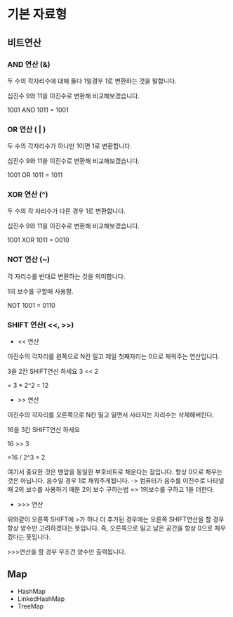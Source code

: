 # 기본 자료형

## 비트연산

### AND 연산 (&)

두 수의 각자리수에 대해 둘다 1일경우 1로 변환하는 것을 말합니다.

십진수 9와 11을 이진수로 변환해 비교해보겠습니다.

1001
AND 1011
= 1001

### OR 연산 ( | )

두 수의 각자리수가 하나만 1이면 1로 변환합니다.

십진수 9와 11을 이진수로 변환해 비교해보겠습니다.

1001
OR 1011
= 1011

### XOR 연산 (^)

두 수의 각 자리수가 다른 경우 1로 변환합니다.

십진수 9와 11을 이진수로 변환해 비교해보겠습니다.

1001
XOR 1011
= 0010

### NOT 연산 (~)

각 자리수를 반대로 변환하는 것을 의미합니다.

1의 보수를 구할때 사용함.

NOT 1001 = 0110

### SHIFT 연산( <<, >>)

- << 연산

이진수의 각자리를 왼쪽으로 N칸 밀고 제일 첫째자리는 0으로 채워주는 연산입니다.

3을 2칸 SHIFT연산 하세요
3 << 2

= 3 \* 2^2 = 12

- \>> 연산

이진수의 각자리를 오른쪽으로 N칸 밀고 밀면서 사라지는 자리수는 삭제해버린다.

16을 3칸 SHIFT연산 하세요

16 >> 3

=16 / 2^3 = 2

여기서 중요한 것은 맨앞을 동일한 부호비트로 채운다는 점입니다. 항상 0으로 채우는 것은 아닙니다.
음수일 경우 1로 채워주게됩니다. -> 컴퓨터가 음수를 이진수로 나타낼때 2의 보수를 사용하기 때문
2의 보수 구하는법 => 1의보수를 구하고 1을 더한다.

- \>>> 연산

위와같이 오른쪽 SHIFT에 >가 하나 더 추가된 경우에는 오른쪽 SHIFT연산을 할 경우 항상 양수만 고려하겠다는 뜻입니다. 즉, 오른쪽으로 밀고 남은 공간을 항상 0으로 채우겠다는 뜻입니다.

\>>>연산을 할 경우 무조건 양수만 출력됩니다.

## Map

- HashMap
- LinkedHashMap
- TreeMap
